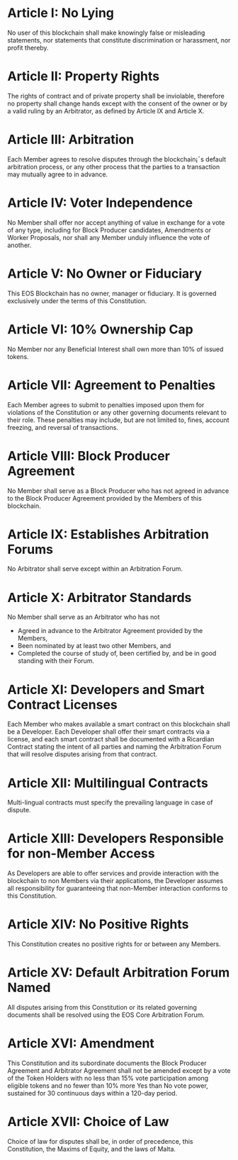 # Article I: No Lying
No user of this blockchain shall make knowingly false or misleading statements, nor statements that constitute discrimination or harassment, nor profit thereby.

# Article II: Property Rights
The rights of contract and of private property shall be inviolable, therefore no property shall change hands except with the consent of the owner or by a valid ruling by an Arbitrator, as defined by Article IX and Article X.

# Article III: Arbitration
Each Member agrees to resolve disputes through the blockchain¡¯s default arbitration process, or any other process that the parties to a transaction may mutually agree to in advance.

# Article IV: Voter Independence
No Member shall offer nor accept anything of value in exchange for a vote of any type, including for Block Producer candidates, Amendments or Worker Proposals, nor shall any Member unduly influence the vote of another.

# Article V: No Owner or Fiduciary
This EOS Blockchain has no owner, manager or fiduciary. It is governed exclusively under the terms of this Constitution.

# Article VI: 10% Ownership Cap
No Member nor any Beneficial Interest shall own more than 10% of issued tokens.

# Article VII: Agreement to Penalties
Each Member agrees to submit to penalties imposed upon them for violations of the Constitution or any other governing documents relevant to their role. These penalties may include, but are not limited to, fines, account freezing, and reversal of transactions.

# Article VIII: Block Producer Agreement
No Member shall serve as a Block Producer who has not agreed in advance to the Block Producer Agreement provided by the Members of this blockchain.

# Article IX: Establishes Arbitration Forums
No Arbitrator shall serve except within an Arbitration Forum.

# Article X: Arbitrator Standards
No Member shall serve as an Arbitrator who has not
- Agreed in advance to the Arbitrator Agreement provided by the Members,
- Been nominated by at least two other Members, and
- Completed the course of study of, been certified by, and be in good standing with their Forum.

# Article XI: Developers and Smart Contract Licenses
Each Member who makes available a smart contract on this blockchain shall be a Developer. Each Developer shall offer their smart contracts via a license, and each smart contract shall be documented with a Ricardian Contract stating the intent of all parties and naming the Arbitration Forum that will resolve disputes arising from that contract.

# Article XII: Multilingual Contracts
Multi-lingual contracts must specify the prevailing language in case of dispute.

# Article XIII: Developers Responsible for non-Member Access
As Developers are able to offer services and provide interaction with the blockchain to non Members via their applications, the Developer assumes all responsibility for guaranteeing that non-Member interaction conforms to this Constitution.

# Article XIV: No Positive Rights
This Constitution creates no positive rights for or between any Members.

# Article XV: Default Arbitration Forum Named
All disputes arising from this Constitution or its related governing documents shall be resolved using the EOS Core Arbitration Forum.

# Article XVI: Amendment
This Constitution and its subordinate documents the Block Producer Agreement and Arbitrator Agreement shall not be amended except by a vote of the Token Holders with no less than 15% vote participation among eligible tokens and no fewer than 10% more Yes than No vote power, sustained for 30 continuous days within a 120-day period.

# Article XVII: Choice of Law
Choice of law for disputes shall be, in order of precedence, this Constitution, the Maxims of Equity, and the laws of Malta.
